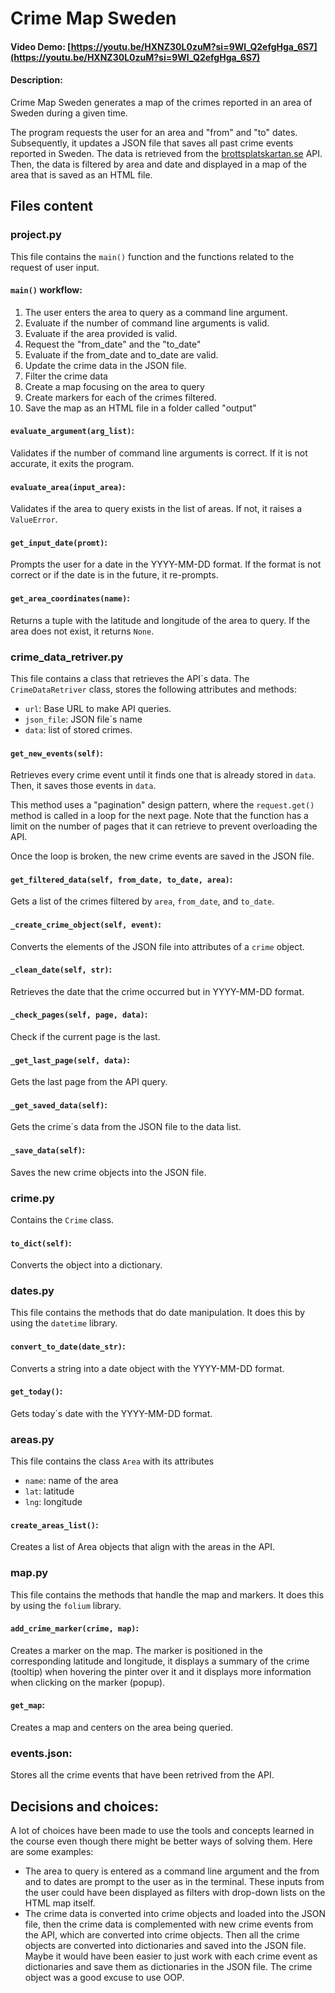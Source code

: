 # Crime Map Sweden
#### Video Demo:  [https://youtu.be/HXNZ30L0zuM?si=9Wl_Q2efgHga_6S7](https://youtu.be/HXNZ30L0zuM?si=9Wl_Q2efgHga_6S7)
#### Description:
Crime Map Sweden generates a map of the crimes reported in an area of Sweden during a given time.

The program requests the user for an area and "from" and "to" dates. Subsequently, it updates a JSON file that saves all past crime events reported in Sweden. The data is retrieved from the [brottsplatskartan.se](https://brottsplatskartan.se/) API. Then, the data is filtered by area and date and displayed in a map of the area that is saved as an HTML file.

## Files content
### project.py
This file contains the `main()` function and the functions related to the request of user input.
#### `main()` workflow:
1. The user enters the area to query as a command line argument.
1. Evaluate if the number of command line arguments is valid.
1. Evaluate if the area provided is valid.
1. Request the "from_date" and the "to_date"
1. Evaluate if the from_date and to_date are valid.
1. Update the crime data in the JSON file.
1. Filter the crime data
1. Create a map focusing on the area to query
1. Create markers for each of the crimes filtered.
1. Save the map as an HTML file in a folder called "output"

#### `evaluate_argument(arg_list)`:
Validates if the number of command line arguments is correct. If it is not accurate, it exits the program.

#### `evaluate_area(input_area)`:
Validates if the area to query exists in the list of areas. If not, it raises a `ValueError`.

#### `get_input_date(promt)`:
Prompts the user for a date in the YYYY-MM-DD format. If the format is not correct or if the date is in the future, it re-prompts.

#### `get_area_coordinates(name)`:
Returns a tuple with the latitude and longitude of the area to query. If the area does not exist, it returns `None`.

### crime_data_retriver.py
This file contains a class that retrieves the API´s data. The `CrimeDataRetriver` class, stores the following attributes and methods:
* `url`: Base URL to make API queries.
* `json_file`: JSON file´s name
* `data`: list of stored crimes.

#### `get_new_events(self)`:
Retrieves every crime event until it finds one that is already stored in `data`. Then, it saves those events in `data`.

This method uses a "pagination" design pattern, where the `request.get()` method is called in a loop for the next page. Note that the function has a limit on the number of pages that it can retrieve to prevent overloading the API.

Once the loop is broken, the new crime events are saved in the JSON file.

#### `get_filtered_data(self, from_date, to_date, area)`:
Gets a list of the crimes filtered by `area`, `from_date`, and `to_date`.

#### `_create_crime_object(self, event)`:
Converts the elements of the JSON file into attributes of a `crime` object.

#### `_clean_date(self, str)`:
Retrieves the date that the crime occurred but in YYYY-MM-DD format.

#### `_check_pages(self, page, data)`:
Check if the current page is the last.

#### `_get_last_page(self, data)`:
Gets the last page from the API query.

#### `_get_saved_data(self)`:
Gets the crime´s data from the JSON file to the data list.

#### `_save_data(self)`:
Saves the new crime objects into the JSON file.

### crime.py
Contains the `Crime` class.

#### `to_dict(self)`:
Converts the object into a dictionary.

### dates.py
This file contains the methods that do date manipulation. It does this by using the `datetime` library.

#### `convert_to_date(date_str)`:
Converts a string into a date object with the YYYY-MM-DD format.

#### `get_today()`:
Gets today´s date with the YYYY-MM-DD format.

### areas.py
This file contains the class `Area` with its attributes
* `name`: name of the area
* `lat`: latitude
* `lng`: longitude

#### `create_areas_list()`:
Creates a list of Area objects that align with the areas in the API.

### map.py
This file contains the methods that handle the map and markers. It does this by using the `folium` library.

#### `add_crime_marker(crime, map)`:
Creates a marker on the map. The marker is positioned in the corresponding latitude and longitude, it displays a summary of the crime (tooltip) when hovering the pinter over it and it displays more information when clicking on the marker (popup).

#### `get_map`:
Creates a map and centers on the area being queried.

### events.json:
Stores all the crime events that have been retrived from the API.

## Decisions and choices:
A lot of choices have been made to use the tools and concepts learned in the course even though there might be better ways of solving them. Here are some examples:
* The area to query is entered as a command line argument and the from and to dates are prompt to the user as in the terminal. These inputs from the user could have been displayed as filters with drop-down lists on the HTML map itself.
* The crime data is converted into crime objects and loaded into the JSON file, then the crime data is complemented with new crime events from the API, which are converted into crime objects. Then all the crime objects are converted into dictionaries and saved into the JSON file. Maybe it would have been easier to just work with each crime event as dictionaries and save them as dictionaries in the JSON file. The crime object was a good excuse to use OOP.

